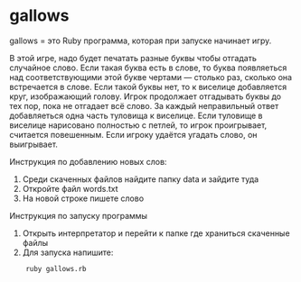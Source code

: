# gallows

gallows = это Ruby программа, которая при запуске начинает игру.

В этой игре, надо будет печатать разные буквы чтобы отгадать случайное слово. 
Если такая буква есть в слове, то буква появляеться над соответствующими этой букве чертами — столько раз, сколько она встречается в слове.
Если такой буквы нет, то к виселице добавляется круг, изображающий голову. Игрок продолжает отгадывать буквы до тех пор, пока не отгадает всё слово. 
За каждый неправильный ответ добавляеться одна часть туловища к виселице.
Если туловище в виселице нарисовано полностью с петлей, то игрок проигрывает, считается повешенным. Если игроку удаётся угадать слово, он выигрывает.

Инструкция по добавлению новых слов:

1. Среди скаченных файлов найдите папку data и зайдите туда
2. Откройте файл words.txt
3. На новой строке пишете слово

Инструкция по запуску программы

1. Открыть интерпретатор и перейти к папке где храниться скаченные файлы
2. Для запуска напишите:

```html
    ruby gallows.rb
```

